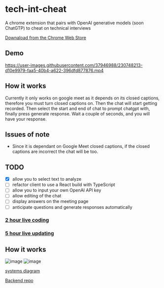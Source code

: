 # tech-int-cheat
A chrome extension that pairs with OpenAI generative models (soon ChatGTP) to cheat on technical interviews

[Downaload from the Chrome Web Store](https://chrome.google.com/webstore/detail/tech-int-cheat/ldignaknonbhlddmhbfpempkbkdmbopo?hl=en&authuser=0)

## Demo


https://user-images.githubusercontent.com/37946988/230748213-d10e9979-faa5-40b4-a622-396dfd877876.mp4

## How it works
Currently it only works on google meet as it depends on its closed captions,  therefore you must turn closed captions on. Then the chat will start getting recorded. Then select the start and end of chat to prompt chatgpt with, finally press generate response. Wait a couple of seconds, and you will have your response.

## Issues of note
- Since it is dependant on Google Meet closed captions, if the closed captions are incorrect the chat will be too. 

## TODO
- [x] allow you to select text to analyze
- [ ] refactor client to use a React build with TypeScript
- [ ] allow you to input your own OpenAI API key
- [ ] allow editing of the chat
- [ ] display answers on the meeting page
- [ ] anticipate questions and generate responses automatically
 
### [2 hour live coding](https://youtu.be/9UeUDISNm1A)
### [5 hour live updating](https://www.youtube.com/watch?v=GiPevjughzc)

## How it works

![image](https://user-images.githubusercontent.com/37946988/207682493-a11d9229-96b1-4ead-9e8c-bdd571efe406.png)
![image](https://user-images.githubusercontent.com/37946988/230748250-56ef62d0-68f7-4f86-b064-aa6f893373e0.png)

[systems diagram](https://www.figma.com/file/H707JodSalGWCyAHyGVVfA/interview-cheat-chrome-extension?node-id=0%3A1&t=tvstjyEtM2OKomLB-1)

[Backend repo](https://github.com/CakeCrusher/tech-int-cheat-backend)
